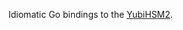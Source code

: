 Idiomatic Go bindings to the [YubiHSM2](https://www.yubico.com/products/hardware-security-module/).
